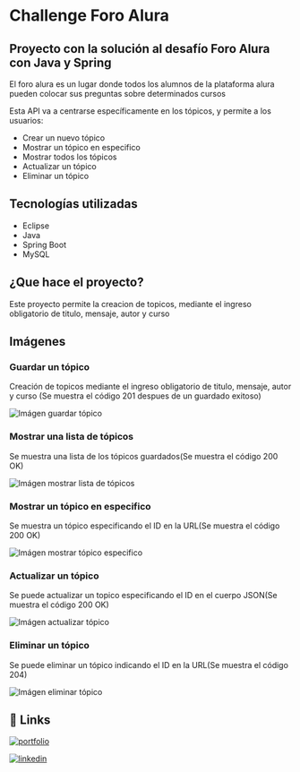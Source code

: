 # Challenge Foro Alura

##  Proyecto con la solución al desafío Foro Alura con Java y Spring

El foro alura es un lugar donde todos los alumnos de la plataforma alura pueden colocar sus preguntas sobre determinados cursos
 
Esta API va a centrarse específicamente en los tópicos, y permite a los usuarios:

- Crear un nuevo tópico
- Mostrar un tópico en especifico
- Mostrar todos los tópicos
- Actualizar un tópico
- Eliminar un tópico

## Tecnologías utilizadas

- Eclipse
- Java
- Spring Boot
- MySQL

## ¿Que hace el proyecto?

Este proyecto permite la creacion de topicos, mediante el ingreso obligatorio de titulo, mensaje, autor y curso


## Imágenes

### Guardar un tópico
Creación de topicos mediante el ingreso obligatorio de titulo, mensaje, autor y curso (Se muestra el código 201 despues de un guardado exitoso)

![Imágen guardar tópico](https://github.com/ricardoramirezmora/foro-alura/blob/main/Guardar%20Topico.jpg)

### Mostrar una lista de tópicos
Se muestra una lista de los tópicos guardados(Se muestra el código 200 OK)

![Imágen mostrar lista de tópicos](https://github.com/ricardoramirezmora/foro-alura/blob/main/Listar%20Topicos.jpg)

### Mostrar un tópico en especifico
Se muestra un tópico especificando el ID en la URL(Se muestra el código 200 OK)

![Imágen mostrar tópico especifico](https://github.com/ricardoramirezmora/foro-alura/blob/main/Listar%20Topico%20por%20ID.jpg)

### Actualizar un tópico
Se puede actualizar un topico especificando el ID en el cuerpo JSON(Se muestra el código 200 OK)

![Imágen actualizar tópico](https://github.com/ricardoramirezmora/foro-alura/blob/main/Actualizar%20Topico.jpg)

### Eliminar un tópico
Se puede eliminar un tópico indicando el ID en la URL(Se muestra el código 204) 

![Imágen eliminar tópico](https://github.com/ricardoramirezmora/foro-alura/blob/main/Eliminar%20Topico.jpg)

## 🔗 Links
[![portfolio](https://img.shields.io/badge/my_portfolio-000?style=for-the-badge&logo=ko-fi&logoColor=white)](https://github.com/ricardoramirezmora)

[![linkedin](https://img.shields.io/badge/linkedin-0A66C2?style=for-the-badge&logo=linkedin&logoColor=white)](https://www.linkedin.com/in/ricardo-ramirez-mora/)

